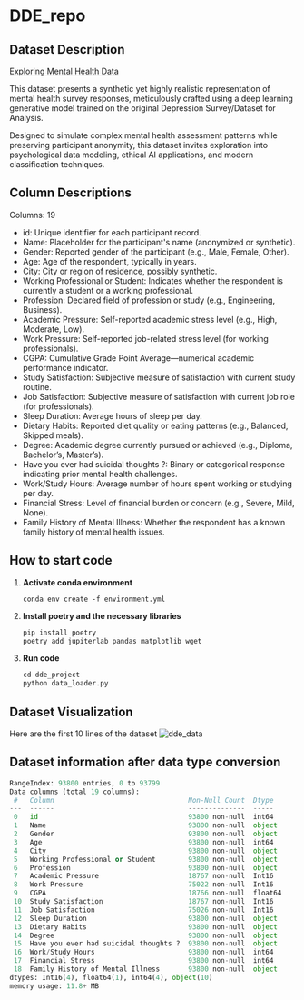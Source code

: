 # DDE_repo

## Dataset Description

[Exploring Mental Health Data](https://drive.google.com/file/d/1rxD968JtKcD3NM8bsSf8t5tJhNCDjR_O/view?usp=sharing)

This dataset presents a synthetic yet highly realistic representation of mental health survey responses, meticulously crafted using a deep learning generative model trained on the original Depression Survey/Dataset for Analysis.

Designed to simulate complex mental health assessment patterns while preserving participant anonymity, this dataset invites exploration into psychological data modeling, ethical AI applications, and modern classification techniques.

## Column Descriptions
Columns: 19

* id: Unique identifier for each participant record.
* Name: Placeholder for the participant's name (anonymized or synthetic).
* Gender: Reported gender of the participant (e.g., Male, Female, Other).
* Age: Age of the respondent, typically in years.
* City: City or region of residence, possibly synthetic.
* Working Professional or Student: Indicates whether the respondent is currently a student or a working professional.
* Profession: Declared field of profession or study (e.g., Engineering, Business).
* Academic Pressure: Self-reported academic stress level (e.g., High, Moderate, Low).
* Work Pressure: Self-reported job-related stress level (for working professionals).
* CGPA: Cumulative Grade Point Average—numerical academic performance indicator.
* Study Satisfaction: Subjective measure of satisfaction with current study routine.
* Job Satisfaction: Subjective measure of satisfaction with current job role (for professionals).
* Sleep Duration: Average hours of sleep per day.
* Dietary Habits: Reported diet quality or eating patterns (e.g., Balanced, Skipped meals).
* Degree: Academic degree currently pursued or achieved (e.g., Diploma, Bachelor’s, Master’s).
* Have you ever had suicidal thoughts ?: Binary or categorical response indicating prior mental health challenges.
* Work/Study Hours: Average number of hours spent working or studying per day.
* Financial Stress: Level of financial burden or concern (e.g., Severe, Mild, None).
* Family History of Mental Illness: Whether the respondent has a known family history of mental health issues.


## How to start code

1. **Activate conda environment**
   ```
   conda env create -f environment.yml
   ```
3. **Install poetry and the necessary libraries**
   ```python
   pip install poetry
   poetry add jupiterlab pandas matplotlib wget
   ```
5. **Run code**
   ```python
   cd dde_project
   python data_loader.py
   ```

## Dataset Visualization

Here are the first 10 lines of the dataset
![dde_data](https://github.com/user-attachments/assets/59c4b77e-7bf3-41f9-aedb-cebb6882333a)

## Dataset information after data type conversion

```python
RangeIndex: 93800 entries, 0 to 93799
Data columns (total 19 columns):
 #   Column                                 Non-Null Count  Dtype
---  ------                                 --------------  -----
 0   id                                     93800 non-null  int64
 1   Name                                   93800 non-null  object
 2   Gender                                 93800 non-null  object
 3   Age                                    93800 non-null  int64
 4   City                                   93800 non-null  object
 5   Working Professional or Student        93800 non-null  object
 6   Profession                             93800 non-null  object
 7   Academic Pressure                      18767 non-null  Int16
 8   Work Pressure                          75022 non-null  Int16
 9   CGPA                                   18766 non-null  float64
 10  Study Satisfaction                     18767 non-null  Int16
 11  Job Satisfaction                       75026 non-null  Int16
 12  Sleep Duration                         93800 non-null  object
 13  Dietary Habits                         93800 non-null  object
 14  Degree                                 93800 non-null  object
 15  Have you ever had suicidal thoughts ?  93800 non-null  object
 16  Work/Study Hours                       93800 non-null  int64
 17  Financial Stress                       93800 non-null  int64
 18  Family History of Mental Illness       93800 non-null  object
dtypes: Int16(4), float64(1), int64(4), object(10)
memory usage: 11.8+ MB
```